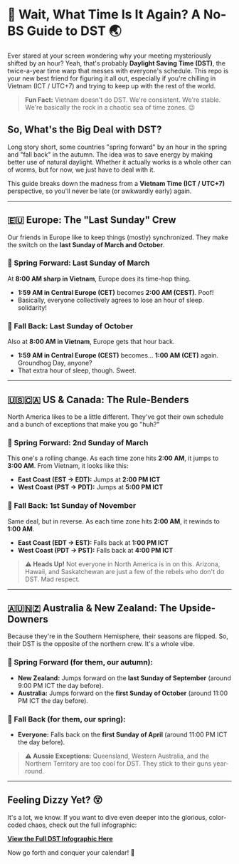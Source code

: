 # 🤯 Wait, What Time Is It Again? A No-BS Guide to DST 🌏

Ever stared at your screen wondering why your meeting mysteriously shifted by an hour? Yeah, that's probably **Daylight Saving Time (DST)**, the twice-a-year time warp that messes with everyone's schedule. This repo is your new best friend for figuring it all out, especially if you're chilling in Vietnam (ICT / UTC+7) and trying to keep up with the rest of the world.

> **Fun Fact:** Vietnam doesn't do DST. We're consistent. We're stable. We're basically the rock in a chaotic sea of time zones. 😉

## So, What's the Big Deal with DST?

Long story short, some countries "spring forward" by an hour in the spring and "fall back" in the autumn. The idea was to save energy by making better use of natural daylight. Whether it actually works is a whole other can of worms, but for now, we just have to deal with it.

This guide breaks down the madness from a **Vietnam Time (ICT / UTC+7)** perspective, so you'll never be late (or awkwardly early) again.

---

## 🇪🇺 Europe: The "Last Sunday" Crew

Our friends in Europe like to keep things (mostly) synchronized. They make the switch on the **last Sunday of March and October**.

### 🌸 Spring Forward: Last Sunday of March
At **8:00 AM sharp in Vietnam**, Europe does its time-hop thing.

- **1:59 AM in Central Europe (CET)** becomes **2:00 AM (CEST)**. Poof!
- Basically, everyone collectively agrees to lose an hour of sleep. solidarity!

### 🍂 Fall Back: Last Sunday of October
Also at **8:00 AM in Vietnam**, Europe gets that hour back.

- **1:59 AM in Central Europe (CEST)** becomes... **1:00 AM (CET)** again. Groundhog Day, anyone?
- That extra hour of sleep, though. Sweet.

---

## 🇺🇸🇨🇦 US & Canada: The Rule-Benders

North America likes to be a little different. They've got their own schedule and a bunch of exceptions that make you go "huh?"

### 🌸 Spring Forward: 2nd Sunday of March
This one's a rolling change. As each time zone hits **2:00 AM**, it jumps to **3:00 AM**. From Vietnam, it looks like this:

- **East Coast (EST → EDT):** Jumps at **2:00 PM ICT**
- **West Coast (PST → PDT):** Jumps at **5:00 PM ICT**

### 🍂 Fall Back: 1st Sunday of November
Same deal, but in reverse. As each time zone hits **2:00 AM**, it rewinds to **1:00 AM**.

- **East Coast (EDT → EST):** Falls back at **1:00 PM ICT**
- **West Coast (PDT → PST):** Falls back at **4:00 PM ICT**

> **⚠️ Heads Up!** Not everyone in North America is in on this. Arizona, Hawaii, and Saskatchewan are just a few of the rebels who don't do DST. Mad respect.

---

## 🇦🇺🇳🇿 Australia & New Zealand: The Upside-Downers

Because they're in the Southern Hemisphere, their seasons are flipped. So, their DST is the opposite of the northern crew. It's a whole vibe.

### 🌸 Spring Forward (for them, our autumn):
- **New Zealand:** Jumps forward on the **last Sunday of September** (around 9:00 PM ICT the day before).
- **Australia:** Jumps forward on the **first Sunday of October** (around 11:00 PM ICT the day before).

### 🍂 Fall Back (for them, our spring):
- **Everyone:** Falls back on the **first Sunday of April** (around 11:00 PM ICT the day before).

> **⚠️ Aussie Exceptions:** Queensland, Western Australia, and the Northern Territory are too cool for DST. They stick to their guns year-round.

---

## Feeling Dizzy Yet? 😵

It's a lot, we know. If you want to dive even deeper into the glorious, color-coded chaos, check out the full infographic:

[**View the Full DST Infographic Here**](dst-timezone-infographic-VN.html)

Now go forth and conquer your calendar! 🚀
